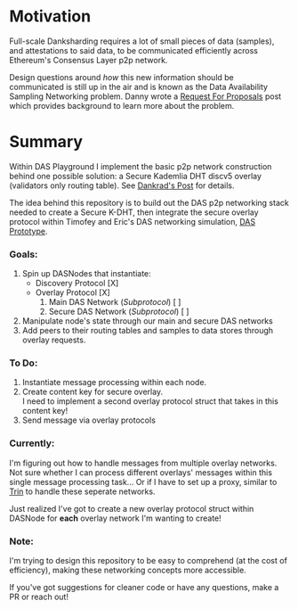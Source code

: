 # Motivation
Full-scale Danksharding requires a lot of small pieces of data (samples), and attestations to said data, to be communicated efficiently across Ethereum's Consensus Layer p2p network.  

Design questions around *how* this new information should be communicated is still up in the air and is known as the Data Availability Sampling Networking problem.  Danny wrote a [Request For Proposals](https://github.com/ethereum/requests-for-proposals/blob/master/open-rfps/das.md) post which provides background to learn more about the problem.

# Summary
Within DAS Playground I implement the basic p2p network construction behind one possible solution: a Secure Kademlia DHT discv5 overlay (validators only routing table).  See [Dankrad's Post](https://notes.ethereum.org/@dankrad/S-Kademlia-DAS) for details.

The idea behind this repository is to build out the DAS p2p networking stack needed to create a Secure K-DHT, then integrate the secure overlay protocol within Timofey and Eric's DAS networking simulation, [DAS Prototype](https://github.com/ChainSafe/das-prototype).

### Goals:
1.  Spin up DASNodes that instantiate: 
    - Discovery Protocol                       [X]
    - Overlay Protocol                         [X]
        1. Main DAS Network (*Subprotocol*)    [ ]     
        2. Secure DAS Network (*Subprotocol*)  [ ]     
2.  Manipulate node's state through our main and secure DAS networks  
3.  Add peers to their routing tables and samples to data stores through overlay requests.

### To Do:
1. Instantiate message processing within each node.  
2. Create content key for secure overlay.  
   I need to implement a second overlay protocol struct that takes in this content key!
3. Send message via overlay protocols

### Currently:
I'm figuring out how to handle messages from multiple overlay networks.  Not sure whether I can process different overlays' messages within this single message processing task... Or if I have to set up a proxy, similar to [Trin](https://github.com/ethereum/trin/blob/master/trin-core/src/portalnet/discovery.rs#L173) to handle these seperate networks.

Just realized I've got to create a new overlay protocol struct within DASNode for **each** overlay network I'm wanting to create!

### Note:
I'm trying to design this repository to be easy to comprehend (at the cost of efficiency), making these networking concepts more accessible.

If you've got suggestions for cleaner code or have any questions, make a PR or reach out!  